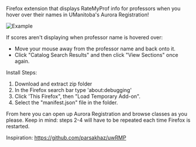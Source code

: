 Firefox extension that displays RateMyProf info for professors when you hover over their names in UManitoba's Aurora Registration!

![Example](https://github.com/user-attachments/assets/e0b219c7-bb1d-4468-b33f-5c305954b661)

If scores aren't displaying when professor name is hovered over:
- Move your mouse away from the professor name and back onto it.
- Click "Catalog Search Results" and then click "View Sections" once again.

Install Steps:
1. Download and extract zip folder
2. In the Firefox search bar type 'about:debugging'
3. Click 'This Firefox", then "Load Temporary Add-on".
4. Select the "manifest.json" file in the folder.

From here you can open up Aurora Registration and browse classes as you please. Keep in mind: steps 2-4 will have to be repeated each time Firefox is restarted.

Inspiration: https://github.com/parsakhaz/uwRMP
